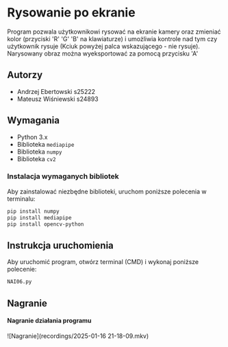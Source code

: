 # Rysowanie po ekranie

Program pozwala użytkownikowi rysować na ekranie kamery oraz zmieniać kolor (przyciski 'R' 'G' 'B' na klawiaturze) i umożliwia kontrole nad tym czy użytkownik rysuje (Kciuk powyżej palca wskazującego - nie rysuje). Narysowany obraz można wyeksportować za pomocą przycisku 'A'

## Autorzy

- Andrzej Ebertowski s25222
- Mateusz Wiśniewski s24893

## Wymagania

- Python 3.x
- Biblioteka `mediapipe`
- Biblioteka `numpy`
- Biblioteka `cv2`

### Instalacja wymaganych bibliotek

Aby zainstalować niezbędne biblioteki, uruchom poniższe polecenia w terminalu:

```bash
pip install numpy
pip install mediapipe
pip install opencv-python
```

## Instrukcja uruchomienia
Aby uruchomić program, otwórz terminal (CMD) i wykonaj poniższe polecenie:
```bash
NAI06.py
```

## Nagranie

#### Nagranie działania programu
![Nagranie](recordings/2025-01-16 21-18-09.mkv)


